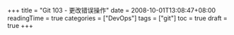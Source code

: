 +++
title = "Git 103 - 更改错误操作"
date = 2008-10-01T13:08:47+08:00
readingTime = true
categories = ["DevOps"]
tags = ["git"]
toc = true
draft = true
+++
